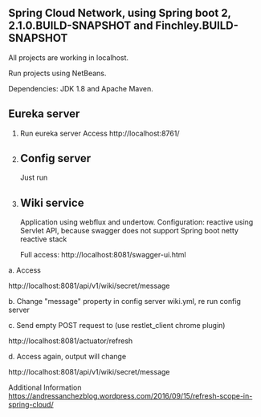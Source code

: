Spring Cloud Network, using Spring boot 2, 2.1.0.BUILD-SNAPSHOT and Finchley.BUILD-SNAPSHOT
-------------------------------------------------------------------------------------------

All projects are working in localhost.

Run projects using NetBeans.

Dependencies: JDK 1.8 and Apache Maven.


Eureka server
   ---------------------------

1. Run eureka server
   Access http://localhost:8761/
   
2. Config server   
   ---------------------------
   Just run

3. Wiki service
   ---------------------------
   Application using webflux and undertow. Configuration: reactive using Servlet API, because swagger does not support Spring boot netty reactive stack
      
   
   Full access: http://localhost:8081/swagger-ui.html

a. Access

   http://localhost:8081/api/v1/wiki/secret/message

b. Change "message" property in config server wiki.yml, re run config server


c. Send empty POST request to (use restlet_client chrome plugin)

   http://localhost:8081/actuator/refresh

d. Access again, output will change

   http://localhost:8081/api/v1/wiki/secret/message

   Additional Information  https://andressanchezblog.wordpress.com/2016/09/15/refresh-scope-in-spring-cloud/